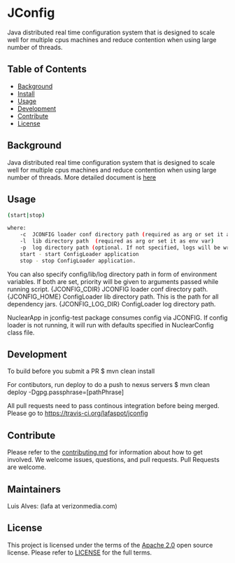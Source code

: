# JConfig
Java distributed real time configuration system that is designed to scale well for multiple cpus machines and reduce contention when using large number of threads.

## Table of Contents

- [Background](#background)
- [Install](#install)
- [Usage](#usage)
- [Development](#development)
- [Contribute](#contribute)
- [License](#license)

## Background
Java distributed real time configuration system that is designed to scale well for multiple cpus machines and reduce contention when using large number of threads.
More detailed document is [here](https://github.com/lafaspot/jconfig/wiki)

## Usage

```sh jconfig-daemon.sh [-c configDirectoryPath -l libDirectoryPath -p logDirectoryPath] 
(start|stop) 

where: 
    -c  JCONFIG loader conf directory path (required as arg or set it as env var)
    -l  lib directory path  (required as arg or set it as env var)
    -p  log directory path (optional. If not specified, logs will be written in libs directory)
    start - start ConfigLoader application 
    stop - stop ConfigLoader application. 
```

You can also specify config/lib/log directory path in form of environment variables. 
If both are set, priority will be given to arguments passed while running script. 
   {JCONFIG_CDIR}  JCONFIG loader conf directory path. 
   {JCONFIG_HOME}  ConfigLoader lib directory path. This is the path for all dependency jars. 
   {JCONFIG_LOG_DIR} ConfigLoader log directory path.     

NuclearApp in jconfig-test package consumes config via JCONFIG. If config loader is not running, it will run with defaults specified
in NuclearConfig class file.

## Development

To build before you submit a PR
$ mvn clean install

For contibutors, run deploy to do a push to nexus servers
$ mvn clean deploy -Dgpg.passphrase=[pathPhrase]

All pull requests need to pass continous integration before being merged.
Please go to https://travis-ci.org/lafaspot/jconfig
  
## Contribute

Please refer to the [contributing.md](Contributing.md) for information about how to get involved. We welcome issues, questions, and pull requests. Pull Requests are welcome.

## Maintainers

Luis Alves: (lafa at verizonmedia.com)

## License

This project is licensed under the terms of the [Apache 2.0](LICENSE-Apache-2.0) open source license. Please refer to [LICENSE](LICENSE) for the full terms.
